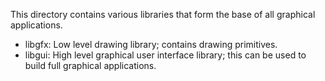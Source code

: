 This directory contains various libraries that form the base of all graphical applications.

- libgfx: Low level drawing library; contains drawing primitives.
- libgui: High level graphical user interface library; this can be used to build full graphical applications.
